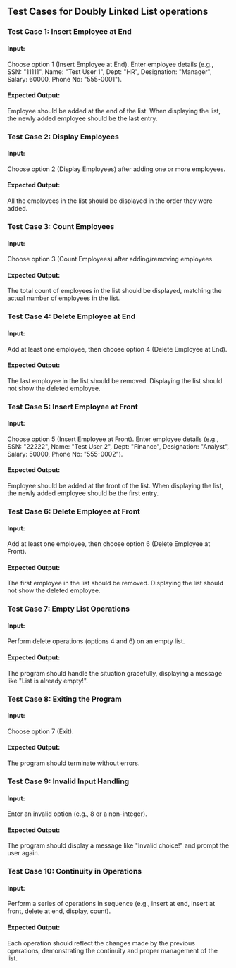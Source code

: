 ## Test Cases for Doubly Linked List operations
### Test Case 1: Insert Employee at End
#### Input:
Choose option 1 (Insert Employee at End).
Enter employee details (e.g., SSN: "11111", Name: "Test User 1", Dept: "HR", Designation: "Manager", Salary: 60000, Phone No: "555-0001").
#### Expected Output:
Employee should be added at the end of the list.
When displaying the list, the newly added employee should be the last entry.
### Test Case 2: Display Employees
#### Input:
Choose option 2 (Display Employees) after adding one or more employees.
#### Expected Output:
All the employees in the list should be displayed in the order they were added.
### Test Case 3: Count Employees
#### Input:
Choose option 3 (Count Employees) after adding/removing employees.
#### Expected Output:
The total count of employees in the list should be displayed, matching the actual number of employees in the list.
### Test Case 4: Delete Employee at End
#### Input:
Add at least one employee, then choose option 4 (Delete Employee at End).
#### Expected Output:
The last employee in the list should be removed.
Displaying the list should not show the deleted employee.
### Test Case 5: Insert Employee at Front
#### Input:
Choose option 5 (Insert Employee at Front).
Enter employee details (e.g., SSN: "22222", Name: "Test User 2", Dept: "Finance", Designation: "Analyst", Salary: 50000, Phone No: "555-0002").
#### Expected Output:
Employee should be added at the front of the list.
When displaying the list, the newly added employee should be the first entry.
### Test Case 6: Delete Employee at Front
#### Input:
Add at least one employee, then choose option 6 (Delete Employee at Front).
#### Expected Output:
The first employee in the list should be removed.
Displaying the list should not show the deleted employee.
### Test Case 7: Empty List Operations
#### Input:
Perform delete operations (options 4 and 6) on an empty list.
#### Expected Output:
The program should handle the situation gracefully, displaying a message like "List is already empty!".
### Test Case 8: Exiting the Program
#### Input:
Choose option 7 (Exit).
#### Expected Output:
The program should terminate without errors.
### Test Case 9: Invalid Input Handling
#### Input:
Enter an invalid option (e.g., 8 or a non-integer).
#### Expected Output:
The program should display a message like "Invalid choice!" and prompt the user again.
### Test Case 10: Continuity in Operations
#### Input:
Perform a series of operations in sequence (e.g., insert at end, insert at front, delete at end, display, count).
#### Expected Output:
Each operation should reflect the changes made by the previous operations, demonstrating the continuity and proper management of the list.
